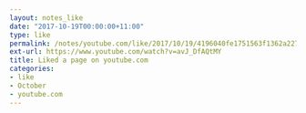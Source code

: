 ```yaml
---
layout: notes_like
date: "2017-10-19T00:00:00+11:00"
type: like
permalink: /notes/youtube.com/like/2017/10/19/4196040fe1751563f1362a227455650363e1d778.html
ext-url: https://www.youtube.com/watch?v=avJ_DfAQtMY
title: Liked a page on youtube.com
categories:
- like
- October
- youtube.com
---
```

